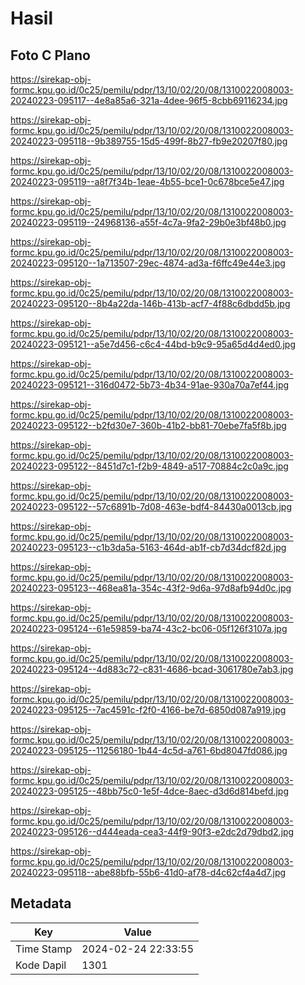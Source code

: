 # Hasil

## Foto C Plano

https://sirekap-obj-formc.kpu.go.id/0c25/pemilu/pdpr/13/10/02/20/08/1310022008003-20240223-095117--4e8a85a6-321a-4dee-96f5-8cbb69116234.jpg

https://sirekap-obj-formc.kpu.go.id/0c25/pemilu/pdpr/13/10/02/20/08/1310022008003-20240223-095118--9b389755-15d5-499f-8b27-fb9e20207f80.jpg

https://sirekap-obj-formc.kpu.go.id/0c25/pemilu/pdpr/13/10/02/20/08/1310022008003-20240223-095119--a8f7f34b-1eae-4b55-bce1-0c678bce5e47.jpg

https://sirekap-obj-formc.kpu.go.id/0c25/pemilu/pdpr/13/10/02/20/08/1310022008003-20240223-095119--24968136-a55f-4c7a-9fa2-29b0e3bf48b0.jpg

https://sirekap-obj-formc.kpu.go.id/0c25/pemilu/pdpr/13/10/02/20/08/1310022008003-20240223-095120--1a713507-29ec-4874-ad3a-f6ffc49e44e3.jpg

https://sirekap-obj-formc.kpu.go.id/0c25/pemilu/pdpr/13/10/02/20/08/1310022008003-20240223-095120--8b4a22da-146b-413b-acf7-4f88c6dbdd5b.jpg

https://sirekap-obj-formc.kpu.go.id/0c25/pemilu/pdpr/13/10/02/20/08/1310022008003-20240223-095121--a5e7d456-c6c4-44bd-b9c9-95a65d4d4ed0.jpg

https://sirekap-obj-formc.kpu.go.id/0c25/pemilu/pdpr/13/10/02/20/08/1310022008003-20240223-095121--316d0472-5b73-4b34-91ae-930a70a7ef44.jpg

https://sirekap-obj-formc.kpu.go.id/0c25/pemilu/pdpr/13/10/02/20/08/1310022008003-20240223-095122--b2fd30e7-360b-41b2-bb81-70ebe7fa5f8b.jpg

https://sirekap-obj-formc.kpu.go.id/0c25/pemilu/pdpr/13/10/02/20/08/1310022008003-20240223-095122--8451d7c1-f2b9-4849-a517-70884c2c0a9c.jpg

https://sirekap-obj-formc.kpu.go.id/0c25/pemilu/pdpr/13/10/02/20/08/1310022008003-20240223-095122--57c6891b-7d08-463e-bdf4-84430a0013cb.jpg

https://sirekap-obj-formc.kpu.go.id/0c25/pemilu/pdpr/13/10/02/20/08/1310022008003-20240223-095123--c1b3da5a-5163-464d-ab1f-cb7d34dcf82d.jpg

https://sirekap-obj-formc.kpu.go.id/0c25/pemilu/pdpr/13/10/02/20/08/1310022008003-20240223-095123--468ea81a-354c-43f2-9d6a-97d8afb94d0c.jpg

https://sirekap-obj-formc.kpu.go.id/0c25/pemilu/pdpr/13/10/02/20/08/1310022008003-20240223-095124--61e59859-ba74-43c2-bc06-05f126f3107a.jpg

https://sirekap-obj-formc.kpu.go.id/0c25/pemilu/pdpr/13/10/02/20/08/1310022008003-20240223-095124--4d883c72-c831-4686-bcad-3061780e7ab3.jpg

https://sirekap-obj-formc.kpu.go.id/0c25/pemilu/pdpr/13/10/02/20/08/1310022008003-20240223-095125--7ac4591c-f2f0-4166-be7d-6850d087a919.jpg

https://sirekap-obj-formc.kpu.go.id/0c25/pemilu/pdpr/13/10/02/20/08/1310022008003-20240223-095125--11256180-1b44-4c5d-a761-6bd8047fd086.jpg

https://sirekap-obj-formc.kpu.go.id/0c25/pemilu/pdpr/13/10/02/20/08/1310022008003-20240223-095125--48bb75c0-1e5f-4dce-8aec-d3d6d814befd.jpg

https://sirekap-obj-formc.kpu.go.id/0c25/pemilu/pdpr/13/10/02/20/08/1310022008003-20240223-095126--d444eada-cea3-44f9-90f3-e2dc2d79dbd2.jpg

https://sirekap-obj-formc.kpu.go.id/0c25/pemilu/pdpr/13/10/02/20/08/1310022008003-20240223-095118--abe88bfb-55b6-41d0-af78-d4c62cf4a4d7.jpg


## Metadata

| Key        | Value               |
| ---------- | ------------------- |
| Time Stamp | 2024-02-24 22:33:55 |
| Kode Dapil | 1301                |



